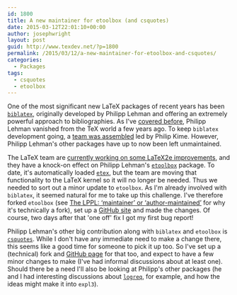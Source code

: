 ```yaml
---
id: 1800
title: A new maintainer for etoolbox (and csquotes)
date: 2015-03-12T22:01:10+00:00
author: josephwright
layout: post
guid: http://www.texdev.net/?p=1800
permalink: /2015/03/12/a-new-maintainer-for-etoolbox-and-csquotes/
categories:
  - Packages
tags:
  - csquotes
  - etoolbox
---
```

One of the most significant new LaTeX packages of recent years has been [`biblatex`](http://ctan.org/pkg/biblatex), originally developed by Philipp Lehman and offering an extremely powerful approach to bibliographies. As I've [covered before](http://www.texdev.net/2012/04/03/biblatex-status/), Philipp Lehman vanished from the TeX world a few years ago. To keep `biblatex` development going, a [team was assembled](http://www.texdev.net/2012/04/23/biblatex-a-team-to-continue-the-work/) led by Philip Kime. However, Philipp Lehman's other packages have up to now been left unmaintained.

The LaTeX team are [currently working on some LaTeX2e improvements](http://www.texdev.net/2014/12/28/fixing-latex2e/), and they have a knock-on effect on Philipp Lehman's [`etoolbox`](http://ctan.org/pkg/etoolbox) package. To date, it's automatically loaded [`etex`](http://ctan.org/pkg/etex-pkg), but the team are moving that functionality to the LaTeX kernel so it will no longer be needed. Thus we needed to sort out a minor update to `etoolbox`. As I'm already involved with `biblatex`, it seemed natural for me to take up this challenge. I've therefore forked `etoolbox` (see [The LPPL: ‘maintainer’ or ‘author-maintained’](http://www.texdev.net/2012/05/04/the-lppl-maintainer-or-author-maintained/) for why it's technically a fork), set up a [GitHub site](https://github.com/josephwright/etoolbox) and made the changes. Of course, two days after that 'one off' fix I got my first bug report!

Philipp Lehman's other big contribution along with `biblatex` and `etoolbox` is [`csquotes`](http://ctan.org/pkg/csquotes). While I don't have any immediate need to make a change there, this seems like a good time for someone to pick it up too. So I've set up a (technical) fork and [GitHub page](https://github.com/josephwright/csquotes) for that too, and expect to have a few minor changes to make (I've had informal discussions about at least one). Should there be a need I'll also be looking at Philipp's other packages (he and I had interesting discussions about [`logreq`](http://ctan.org/pkg/logreq), for example, and how the ideas might make it into `expl3`).
